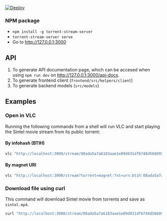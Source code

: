 

[![Deploy](https://www.herokucdn.com/deploy/button.svg)](https://heroku.com/deploy?template=https://github.com/ITHard/torrstreamserv)

### NPM package

* `npm install -g torrent-stream-server`
* `torrent-stream-server serve`
* Go to http://127.0.0.1:3000

## API

1. To generate API documentation page, which can be accesed when using `npm run dev` on http://127.0.0.1:3000/api-docs.
2. To generate frontend client (`frontend/src/helpers/client`)
3. To generate backend models (`src/models`)


## Examples

### Open in VLC

Running the following commands from a shell will run VLC and start playing the Sintel movie stream from its public torrent:

#### By infohash (BTIH)

``` bash
vlc "http://localhost:3000/stream/08ada5a7a6183aae1e09d831df6748d566095a10"
```
#### By magnet URI
``` bash
vlc "http://localhost:3000/stream?torrent=magnet:?xt=urn:btih:08ada5a7a6183aae1e09d831df6748d566095a10&file=Sintel.mp4"
```

### Download file using curl

This command will download Sintel movie from torrents and save as `sintel.mp4`.

``` bash
curl "http://localhost:3000/stream/08ada5a7a6183aae1e09d831df6748d566095a10" > sintel.mp4
```


